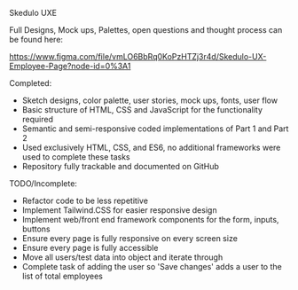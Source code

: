 Skedulo UXE

Full Designs, Mock ups, Palettes, open questions and thought process can be found here:

https://www.figma.com/file/vmLO6BbRq0KoPzHTZj3r4d/Skedulo-UX-Employee-Page?node-id=0%3A1

Completed:
- Sketch designs, color palette, user stories, mock ups, fonts, user flow
- Basic structure of HTML, CSS and JavaScript for the functionality required
- Semantic and semi-responsive coded implementations of Part 1 and Part 2
- Used exclusively HTML, CSS, and ES6, no additional frameworks were used to complete these tasks
- Repository fully trackable and documented on GitHub

TODO/Incomplete:
- Refactor code to be less repetitive
- Implement Tailwind.CSS for easier responsive design
- Implement web/front end framework components for the form, inputs, buttons
- Ensure every page is fully responsive on every screen size
- Ensure every page is fully accessible
- Move all users/test data into object and iterate through
- Complete task of adding the user so 'Save changes' adds a user to the list of total employees
